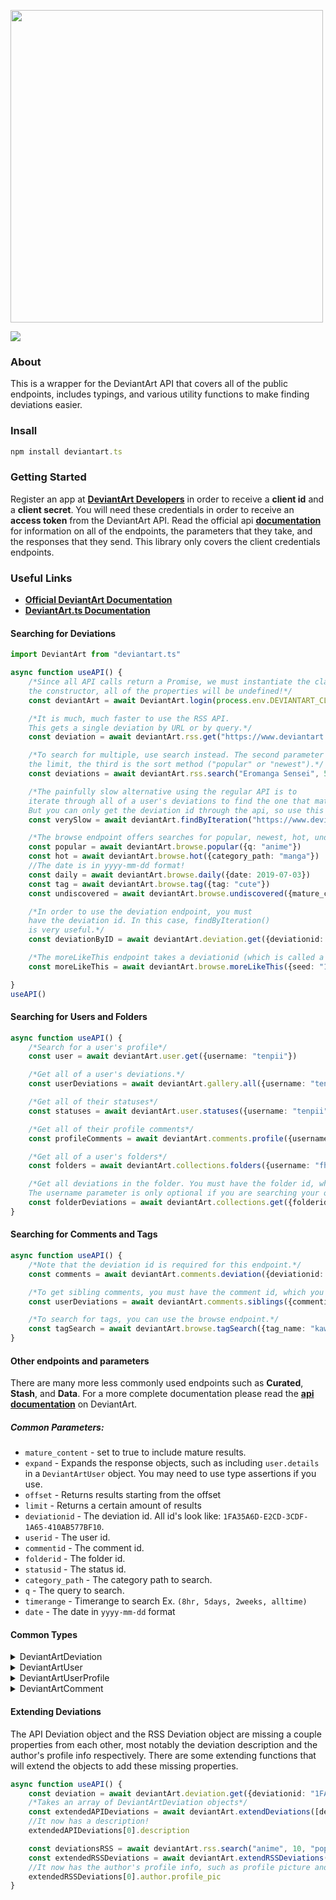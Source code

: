 <div align="left">
  <p>
    <a href="https://tenpi.github.io/deviantart.ts/"><img src="https://raw.githubusercontent.com/Tenpi/deviantart.ts/master/images/deviantart.tslogo.gif" width="500" /></a>
  </p>
  <p>
    <a href="https://nodei.co/npm/deviantart.ts/"><img src="https://nodei.co/npm/deviantart.ts.png" /></a>
  </p>
</div>

### About
This is a wrapper for the DeviantArt API that covers all of the public endpoints, includes typings, and various utility functions to make finding deviations easier. 

### Insall
```ts
npm install deviantart.ts
```

### Getting Started
Register an app at [**DeviantArt Developers**](https://www.deviantart.com/developers/) in order to receive a **client id** and a **client secret**. You will need these credentials in order to receive an **access token** from the DeviantArt API. Read the official api [**documentation**](https://www.deviantart.com/developers/http/v1/20160316) for information on all of the endpoints, the parameters that they take, and the responses that they send. This library only covers the client credentials endpoints.

### Useful Links

- [**Official DeviantArt Documentation**](https://www.deviantart.com/developers/http/v1/20160316)
- [**DeviantArt.ts Documentation**](https://tenpi.github.io/deviantart.ts/)

#### Searching for Deviations
```ts
import DeviantArt from "deviantart.ts"

async function useAPI() {
    /*Since all API calls return a Promise, we must instantiate the class using an asynchronous method. Don't use
    the constructor, all of the properties will be undefined!*/
    const deviantArt = await DeviantArt.login(process.env.DEVIANTART_CLIENT_ID, process.env.DEVIANTART_CLIENT_SECRET)

    /*It is much, much faster to use the RSS API.
    This gets a single deviation by URL or by query.*/
    const deviation = await deviantArt.rss.get("https://www.deviantart.com/fhilippe124/art/Sagiri-Izumi-Eromanga-sensei-fanart-678288299")

    /*To search for multiple, use search instead. The second parameter is 
    the limit, the third is the sort method ("popular" or "newest").*/
    const deviations = await deviantArt.rss.search("Eromanga Sensei", 50, "popular")

    /*The painfully slow alternative using the regular API is to 
    iterate through all of a user's deviations to find the one that matches the URL.
    But you can only get the deviation id through the api, so use this instead if you need it.*/
    const verySlow = await deviantArt.findByIteration("https://www.deviantart.com/fhilippe124/art/Yamada-Elf-Eromanga-sensei-fanart-678701561")

    /*The browse endpoint offers searches for popular, newest, hot, undiscovered, etc. deviations.*/
    const popular = await deviantArt.browse.popular({q: "anime"})
    const hot = await deviantArt.browse.hot({category_path: "manga"})
    //The date is in yyyy-mm-dd format!
    const daily = await deviantArt.browse.daily({date: 2019-07-03})
    const tag = await deviantArt.browse.tag({tag: "cute"})
    const undiscovered = await deviantArt.browse.undiscovered({mature_content: true})

    /*In order to use the deviation endpoint, you must 
    have the deviation id. In this case, findByIteration()
    is very useful.*/
    const deviationByID = await deviantArt.deviation.get({deviationid: "1FA35A6D-E2CD-3CDF-1A65-410AB577BF10"})

    /*The moreLikeThis endpoint takes a deviationid (which is called a seed in the api for some reason).*/
    const moreLikeThis = await deviantArt.browse.moreLikeThis({seed: "1FA35A6D-E2CD-3CDF-1A65-410AB577BF10"})

}
useAPI()
```
#### Searching for Users and Folders
```ts
async function useAPI() {
    /*Search for a user's profile*/
    const user = await deviantArt.user.get({username: "tenpii"})

    /*Get all of a user's deviations.*/
    const userDeviations = await deviantArt.gallery.all({username: "tenpii"})

    /*Get all of their statuses*/
    const statuses = await deviantArt.user.statuses({username: "tenpii"})

    /*Get all of their profile comments*/
    const profileComments = await deviantArt.comments.profile({username: "tenpii"})

    /*Get all of a user's folders*/
    const folders = await deviantArt.collections.folders({username: "fhilippe124"})

    /*Get all deviations in the folder. You must have the folder id, which you can get from the api call above.
    The username parameter is only optional if you are searching your own folders.*/
    const folderDeviations = await deviantArt.collections.get({folderid: "79216EF7-CED7-6973-DD90-6793348AD2A4", username: "fhilippe124"})
}
```
#### Searching for Comments and Tags
```ts
async function useAPI() {
    /*Note that the deviation id is required for this endpoint.*/
    const comments = await deviantArt.comments.deviation({deviationid: "1FA35A6D-E2CD-3CDF-1A65-410AB577BF10"})

    /*To get sibling comments, you must have the comment id, which you can get from the api call above.*/
    const userDeviations = await deviantArt.comments.siblings({commentid: "FE5A83B8-0495-9E1D-3A54-864D943D579C"})

    /*To search for tags, you can use the browse endpoint.*/
    const tagSearch = await deviantArt.browse.tagSearch({tag_name: "kawaii"})
}
```
#### Other endpoints and parameters
There are many more less commonly used endpoints such as **Curated**, **Stash**, and **Data**. For a more complete documentation please read the [**api documentation**](https://www.deviantart.com/developers/http/v1/20160316) on DeviantArt.
##### Common Parameters:
- `mature_content` - set to true to include mature results.
- `expand` - Expands the response objects, such as including `user.details` in a `DeviantArtUser` object. You may need to use type assertions if you use.
- `offset` - Returns results starting from the offset
- `limit` - Returns a certain amount of results
- `deviationid` - The deviation id. All id's look like: `1FA35A6D-E2CD-3CDF-1A65-410AB577BF10`.
- `userid` - The user id. 
- `commentid` - The comment id. 
- `folderid` - The folder id.
- `statusid` - The status id.
- `category_path` - The category path to search.
- `q` - The query to search.
- `timerange` - Timerange to search Ex. `(8hr, 5days, 2weeks, alltime)`
- `date` - The date in `yyyy-mm-dd` format

#### Common Types
<details>
<summary>DeviantArtDeviation</summary>
    
```ts
export interface DeviantArtDeviation {
    deviationid: string
    printid: string | null
    url?: string
    title?: string
    category?: string
    category_path?: string
    is_favourited?: boolean
    is_deleted?: boolean
    author?: DeviantArtUser
    stats?: {
        comments: number
        favourites: number
    }
    published_time?: string
    allows_comments?: boolean
    preview?: {
        src: string
        height: number
        width: number
        transparency: boolean
    }
    content?: {
        src: string
        height: number
        width: number
        transparency: boolean
        filesize: number
    }
    thumbs?: Array<{
        src: string
        height: number
        width: number
        transparency: boolean
    }>
    videos?: Array<{
        src: string
        quality: string
        filesize: number
        duration: number
    }>
    flash?: {
        src: string
        height: number
        width: number
    }
    daily_deviation?: {
        body: string
        time: string
        giver: DeviantArtUser
        suggester?: DeviantArtUser
    }
    excerpt?: string
    is_mature?: boolean
    is_downloadable?: boolean
    download_filesize?: number
    challenge?: {
        type: string[]
        completed: boolean
        tags: string[]
        locked?: boolean
        credit_deviation: string | null
        media: string[]
        level_label?: string
        time_limit?: number
        levels?: string[]
    }
    challenge_entry?: {
        challengeid: string
        challenge_title: string
        challenge?: DeviantArtDeviation
        timed_duration: number
        submission_time: string
    }
    motion_book?: {
        embed_url: string
    }
}
```
</details>

<details>
<summary>DeviantArtUser</summary>
    
```ts
export interface DeviantArtUser {
    userid: string
    username: string
    usericon: string
    type: string
    is_watching?: boolean
    details?: {
        sex: string | null
        age: number | null
        joinDate: string
    }
    geo?: {
        country: string
        countryid: number
        timezone: string
    }
    profile?: {
        user_is_artist: boolean
        artist_level: string | null
        artist_specialty: string | null
        real_name: string
        tagline: string
        website: string
        cover_photo: string
        profile_pic: DeviantArtDeviation
    }
    stats?: {
        watchers: number
        friends: number
    }
}
```
</details>

<details>
<summary>DeviantArtUserProfile</summary>

```ts
export interface DeviantArtUserProfile {
    user: DeviantArtUser
    is_watching: boolean
    profile_url: string
    user_is_artist: boolean
    artist_level: string | null
    artist_specialty: string | null
    real_name: string
    tagline: string
    countryid: number
    country: string
    website: string
    bio: string
    cover_photo: string | null
    profile_pic: DeviantArtDeviation | null
    last_status: DeviantArtStatus | null
    stats: {
        user_deviations: number
        user_favourites: number
        user_comments: number
        profile_pageviews: number
        profile_comments: number
    }
    collections?: Array<{
        folderid: string
        name: string
    }>
    galleries?: Array<{
        folderid: string
        parent: string | null
        name: string
    }>
}
```
</details>

<details>
<summary>DeviantArtComment</summary>
    
```ts
export interface DeviantArtComment {
    commentid: string
    parentid: string | null
    posted: string
    replies: number
    hidden: string | null
    body: string
    user: DeviantArtUser
}
```
</details>

#### Extending Deviations
The API Deviation object and the RSS Deviation object are missing a couple properties from each other, 
most notably the deviation description and the author's profile info respectively. There are some extending
functions that will extend the objects to add these missing properties.
```ts
async function useAPI() {
    const deviation = await deviantArt.deviation.get({deviationid: "1FA35A6D-E2CD-3CDF-1A65-410AB577BF10"})
    /*Takes an array of DeviantArtDeviation objects*/
    const extendedAPIDeviations = await deviantArt.extendDeviations([deviation])
    //It now has a description!
    extendedAPIDeviations[0].description

    const deviationsRSS = await deviantArt.rss.search("anime", 10, "popular")
    const extendedRSSDeviations = await deviantArt.extendRSSDeviations(deviationsRSS)
    //It now has the author's profile info, such as profile picture and cover photo!
    extendedRSSDeviations[0].author.profile_pic
}
```
